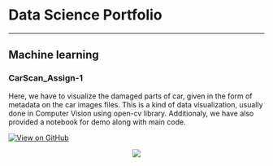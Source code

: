 # Data Science Portfolio

---

## Machine learning 

### CarScan_Assign-1

Here, we have to visualize the damaged parts of car, given in the form of metadata on the car images files. This is a kind of data visualization, usually done in Computer Vision using open-cv library. Additionaly, we have also provided a notebook for demo along with main code.   

[![View on GitHub](https://img.shields.io/badge/GitHub-View_on_GitHub-blue?logo=GitHub)](https://github.com/Divya10Sodha/CarScan_Assign-1)

<center><img src="assests/img/carScan.jpg"/></center>
